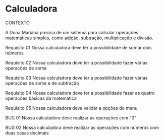 # Calculadora

CONTEXTO


A Dona Mariana precisa de um sistema para calcular operações matemáticas simples, como adição, subtração, multiplicação e divisão.

Requisito 01
Nossa calculadora deve ter a possibilidade de somar dois números

Requisito 02
Nossa calculadora deve ter a possibilidade fazer várias operações de soma

Requisito 03
Nossa calculadora deve ter a possibilidade fazer várias operações de soma e de subtração

Requisito 04
Nossa calculadora deve ter a possibilidade fazer as quatro operações básicas da matemática

Requisito 05
Nossa calculadora deve validar a opções do menu

BUG 01
Nossa calculadora deve realizar as operações com "0"

BUG 02
Nossa calculadora deve realizar as operações com números com duas casas decimais
